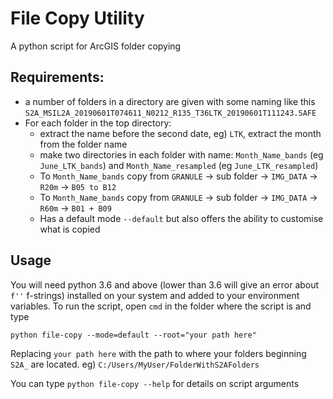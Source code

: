 # File Copy Utility
A python script for ArcGIS folder copying 

## Requirements:
- a number of folders in a directory are given with some naming like this `S2A_MSIL2A_20190601T074611_N0212_R135_T36LTK_20190601T111243.SAFE`
- For each folder in the top directory:
  - extract the name before the second date, eg) `LTK`, extract the month from the folder name
  - make two directories in each folder with name: `Month_Name_bands` (eg `June_LTK_bands`) and `Month_Name_resampled` (eg `June_LTK_resampled`)
  - To `Month_Name_bands` copy from `GRANULE` -> sub folder -> `IMG_DATA` -> `R20m` -> `B05 to B12`
  - To `Month_Name_bands` copy from `GRANULE` -> sub folder -> `IMG_DATA` -> `R60m` -> `B01 + B09`
  - Has a default mode `--default` but also offers the ability to customise what is copied

## Usage

You will need python 3.6 and above (lower than 3.6 will give an error about `f''` f-strings) installed on your system and added to your environment variables. To run the script, open `cmd` in the folder where the script is and type

`python file-copy --mode=default --root="your path here"`

Replacing `your path here` with the path to where your folders beginning `S2A_` are located. eg) `C:/Users/MyUser/FolderWithS2AFolders` 

You can type `python file-copy --help` for details on script arguments
